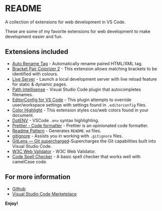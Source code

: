 # README

A collection of extensions for web development in VS Code.

These are some of my favorite extensions for web development to make development easier and fun.

## Extensions included

- [Auto Rename Tag](https://marketplace.visualstudio.com/items?itemName=formulahendry.auto-rename-tag) - Automatically rename paired HTML/XML tag.
- [Bracket Pair Colorizer 2](https://marketplace.visualstudio.com/items?itemName=CoenraadS.bracket-pair-colorizer-2) - This extension allows matching brackets to be identified with colours.
- [Live Server](https://marketplace.visualstudio.com/items?itemName=ritwickdey.LiveServer) - Launch a local development server with live reload feature for static & dynamic pages.
- [Path Intellisense](https://marketplace.visualstudio.com/items?itemName=christian-kohler.path-intellisense) - Visual Studio Code plugin that autocompletes filenames.
- [EditorConfig for VS Code](https://marketplace.visualstudio.com/items?itemName=EditorConfig.EditorConfig) - This plugin attempts to override user/workspace settings with settings found in `.editorconfig` files.
- [Color Highlight](https://marketplace.visualstudio.com/items?itemName=naumovs.color-highlight) - This extension styles css/web colors found in your document.
- [DotENV](https://marketplace.visualstudio.com/items?itemName=mikestead.dotenv) - VSCode `.env` syntax highlighting.
- [Prettier - Code formatter](https://marketplace.visualstudio.com/items?itemName=esbenp.prettier-vscode) - Prettier is an opinionated code formatter.
- [Readme Pattern](https://marketplace.visualstudio.com/items?itemName=thomascsd.vscode-readme-pattern) - Generates `README.md` files.
- [gitignore](https://marketplace.visualstudio.com/items?itemName=codezombiech.gitignore) - Assists you in working with `.gitignore` files.
- [GitLens — Git supercharged](https://marketplace.visualstudio.com/items?itemName=eamodio.gitlens)-Supercharges the Git capabilities built into Visual Studio Code.
- [W3C Web Validator](https://marketplace.visualstudio.com/items?itemName=CelianRiboulet.webvalidator) - W3C Web Validator.
- [Code Spell Checker](https://marketplace.visualstudio.com/items?itemName=streetsidesoftware.code-spell-checker) - A basic spell checker that works well with camelCase code.

## For more information

- [Github](https://github.com/jorgecortesdev/web-development-essentials-extension-pack)
- [Visual Studio Code Marketplace](https://marketplace.visualstudio.com/items?itemName=jorgecortesdev.web-development-essentials-extension-pack)

**Enjoy!**
